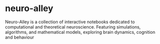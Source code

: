 # neuro-alley
Neuro-Alley is a collection of interactive notebooks dedicated to computational and theoretical neuroscience. Featuring simulations, algorithms, and mathematical models, exploring brain dynamics, cognition and behaviour
